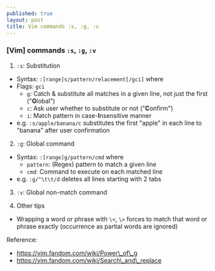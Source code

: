 ```yaml
---
published: true
layout: post
title: Vim commands :s, :g, :v
---
```

### [Vim] commands `:s`, `:g`, `:v`

1. `:s`: Substitution
- Syntax: `:[range]s/pattern/relacement[/gci]` where
- Flags: `gci`
	- `g`: Catch & substitute all matches in a given line,
		   not just the first ("**G**lobal")
	- `c`: Ask user whether to substitute or not ("**C**onfirm")
	- `i`: Match pattern in case-**I**nsensitive manner
- e.g. `:s/apple/banana/c` substitutes the first "apple" in each line to "banana"
       after user confirmation

2. `:g`: Global command
- Syntax: `:[range]g/pattern/cmd` where
	- `pattern`: (Regex) pattern to match a given line
	- `cmd`: Command to execute on each matched line
- e.g. `:g/^\t\t/d` deletes all lines starting with 2 tabs

3. `:v`: Global non-match command

4. Other tips
- Wrapping a word or phrase with `\<`, `\>` forces to match
  that word or phrase exactly (occurrence as partial words are ignored)


Reference:
- https://vim.fandom.com/wiki/Power\_of\_g
- https://vim.fandom.com/wiki/Search\_and\_replace
